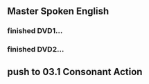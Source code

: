 ## Master Spoken English

### finished DVD1...
### finished DVD2...




## push to 03.1 Consonant Action